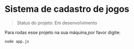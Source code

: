 # Sistema de cadastro de jogos

> Status do projeto: Em desenvolvimento

Para rodas esse projeto na sua máquina,por favor digite:

```
node app.js
```
